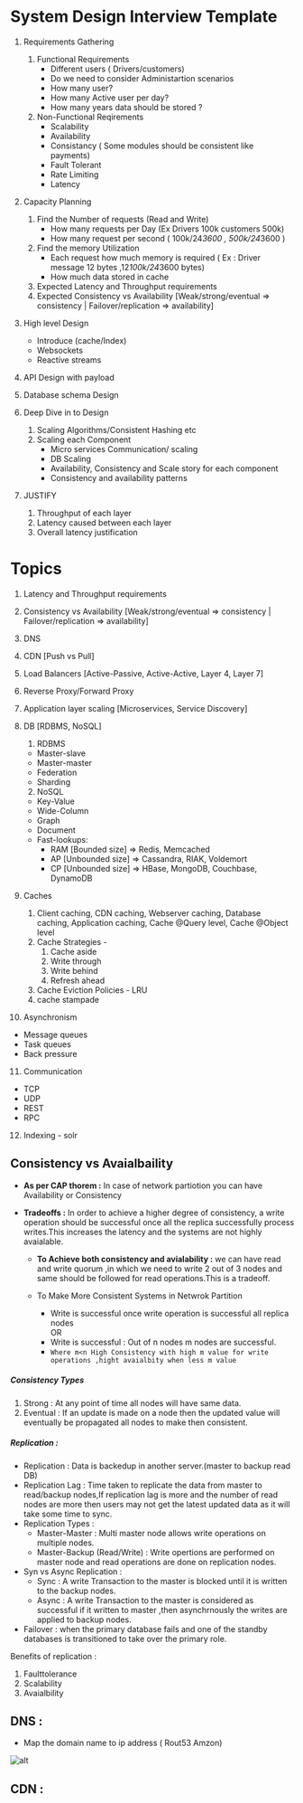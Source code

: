 # System Design Interview Template

1. Requirements Gathering
   1. Functional Requirements
      - Different users ( Drivers/customers)
      - Do we need to consider Administartion scenarios
      - How many user?
      - How many Active user per day?
      - How many years data should be stored ?
   2. Non-Functional Reqirements
      - Scalability
      - Availability
      - Consistancy ( Some modules should be consistent like payments)
      - Fault Tolerant
      - Rate Limiting
      - Latency
2. Capacity Planning

   1. Find the Number of requests (Read and Write)
      - How many requests per Day (Ex Drivers 100k customers 500k)
      - How many request per second ( 100k/24*3600 , 500k/24*3600 )
   2. Find the memory Utilization
      - Each request how much memory is required ( Ex : Driver message 12 bytes ,12*100k/24*3600 bytes)
      - How much data stored in cache
   3. Expected Latency and Throughput requirements
   4. Expected Consistency vs Availability [Weak/strong/eventual => consistency | Failover/replication => availability]

3. High level Design
   - Introduce (cache/Index)
   - Websockets
   - Reactive streams
4. API Design with payload
5. Database schema Design
6. Deep Dive in to Design
   1. Scaling Algorithms/Consistent Hashing etc
   2. Scaling each Component
      - Micro services Communication/ scaling
      - DB Scaling
      - Availability, Consistency and Scale story for each component
      - Consistency and availability patterns
7. JUSTIFY
   1. Throughput of each layer
   2. Latency caused between each layer
   3. Overall latency justification

# Topics

1. Latency and Throughput requirements
2. Consistency vs Availability [Weak/strong/eventual => consistency | Failover/replication => availability]
3. DNS
4. CDN [Push vs Pull]
5. Load Balancers [Active-Passive, Active-Active, Layer 4, Layer 7]
6. Reverse Proxy/Forward Proxy
7. Application layer scaling [Microservices, Service Discovery]
8. DB [RDBMS, NoSQL]

   1. RDBMS

   - Master-slave
   - Master-master
   - Federation
   - Sharding

   2. NoSQL

   - Key-Value
   - Wide-Column
   - Graph
   - Document
   - Fast-lookups:
     - RAM [Bounded size] => Redis, Memcached
     - AP [Unbounded size] => Cassandra, RIAK, Voldemort
     - CP [Unbounded size] => HBase, MongoDB, Couchbase, DynamoDB

9. Caches

   1. Client caching, CDN caching, Webserver caching, Database caching, Application caching, Cache @Query level, Cache @Object level
   2. Cache Strategies -
      1. Cache aside
      2. Write through
      3. Write behind
      4. Refresh ahead
   3. Cache Eviction Policies - LRU
   4. cache stampade

10. Asynchronism

- Message queues
- Task queues
- Back pressure

11. Communication

- TCP
- UDP
- REST
- RPC

12. Indexing - solr

## Consistency vs Avaialbaility

- **As per CAP thorem :** In case of network partiotion you can have Availability or Consistency
- **Tradeoffs :** In order to achieve a higher degree of consistency, a write operation should be successful once all the replica successfully process writes.This increases the latency and the systems are not highly avaialable.

  - **To Achieve both consistency and avialability :** we can have read and write quorum ,in which we need to write 2 out of 3 nodes and same should be followed for read operations.This is a tradeoff.

  - To Make More Consistent Systems in Netwrok Partition
    - Write is successful once write operation is successful all replica nodes  
      OR
    - Write is successful : Out of n nodes m nodes are successful.
    - `Where m<n High Consistency with high m value for write operations ,hight avaialbity when less m value `

##### Consistency Types

1. Strong : At any point of time all nodes will have same data.
2. Eventual : If an update is made on a node then the updated value will eventually be propagated all nodes to make then consistent.

##### Replication :

- Replication : Data is backedup in another server.(master to backup read DB)
- Replication Lag : Time taken to replicate the data from master to read/backup nodes,If replication lag is more and the number of read nodes are more then users may not get the latest updated data as it will take some time to sync.
- Replication Types :
  - Master-Master : Multi master node allows write operations on multiple nodes.
  - Master-Backup (Read/Write) : Write opertions are performed on master node and read operations are done on replication nodes.
- Syn vs Async Replication :
  - Sync : A write Transaction to the master is blocked until it is written to the backup nodes.
  - Async : A write Transaction to the master is considered as successful if it written to master ,then asynchrnously the writes are applied to backup nodes.
- Failover : when the primary database fails and one of the standby databases is transitioned to take over the primary role.

Benefits of replication :

1.  Faulttolerance
2.  Scalability
3.  Avaialbility

## DNS :

- Map the domain name to ip address ( Rout53 Amzon)

![alt](https://d1.awsstatic.com/Route53/how-route-53-routes-traffic.8d313c7da075c3c7303aaef32e89b5d0b7885e7c.png)

## CDN :
